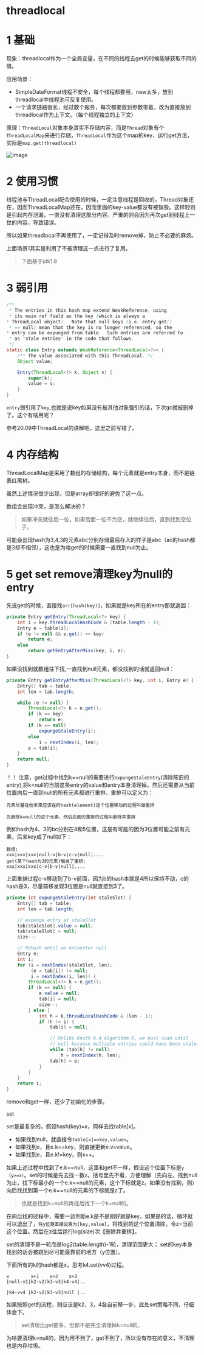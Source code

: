 # threadlocal
# 1 基础
现象：threadlocal作为一个全局变量，在不同的线程去get的时候能够获取不同的值。

应用场景：
- SimpleDateFormat线程不安全，每个线程都要用，new太多，放到threadlocal中线程池可反复使用。
- 一个请求链路很长，经过数个服务，每次都要放到参数带着。改为直接放到threadlocal作为上下文。（每个线程独立的上下文）

原理：`ThreadLocal`对象本身其实不存储内容，而是`Thread`对象有个`ThreadLocalMap`来进行存储，`ThreadLocal`作为这个map的key，运行get方法，实际是`map.get(threadlocal)`

![image](https://bolg.obs.cn-north-1.myhuaweicloud.com/1912/ThreadLocal1.png)

# 2 使用习惯
线程池与ThreadLocal配合使用的时候，一定注意线程是回收的，Thread对象还在，因而ThreadLocalMap还在，因而里面的key-value都没有被销毁。这样轻则是引起内存泄漏，一直没有清理这部分内容。严重的则会因为再次get到线程上一世的内容，导致错误。

所以如果threadlocal不再使用了，一定记得及时remove掉，防止不必要的麻烦。

上面场景1其实是利用了不被清理这一点进行了复用。
> 下面基于jdk1.8
# 3 弱引用
```java
/**
 * The entries in this hash map extend WeakReference, using
 * its main ref field as the key (which is always a
* ThreadLocal object).  Note that null keys (i.e. entry.get()
 * == null) mean that the key is no longer referenced, so the
* entry can be expunged from table.  Such entries are referred to
 * as "stale entries" in the code that follows.
 */
static class Entry extends WeakReference<ThreadLocal<?>> {
    /** The value associated with this ThreadLocal. */
    Object value;

    Entry(ThreadLocal<?> k, Object v) {
        super(k);
        value = v;
    }
}
```
`entry`弱引用了`key`,也就是说key如果没有被其他对象强引的话，下次gc就被删掉了。这个有啥用呢？

参考20.09中ThreadLocal的讲解吧，这里之前写错了。

# 4 内存结构
ThreadLocalMap是采用了数组的存储结构，每个元素就是entry本身，而不是链表红黑树。

虽然上述情况很少出现，但是array却很好的避免了这一点。

数组会出现冲突，是怎么解决的？
> 如果冲突就往后一位，如果后面一位不为空，就继续往后，直到找到空位子。

可能会出现hash为3,4,3的元素abc分别存储最后存入的样子是abc（ac的hash都是3却不相邻），这也是为啥get的时候需要一直找到null为止。

# 5 get set remove清理key为null的entry
先说get的时候，直接找`arr[hash(key)]`，如果就是key所在的entry那就返回：
```java
private Entry getEntry(ThreadLocal<?> key) {
    int i = key.threadLocalHashCode & (table.length - 1);
    Entry e = table[i];
    if (e != null && e.get() == key)
        return e;
    else
        return getEntryAfterMiss(key, i, e);
}
```
如果没找到就数组往下找,一直找到null元素，都没找到的话就返回null：
```java
private Entry getEntryAfterMiss(ThreadLocal<?> key, int i, Entry e) {
    Entry[] tab = table;
    int len = tab.length;

    while (e != null) {
        ThreadLocal<?> k = e.get();
        if (k == key)
            return e;
        if (k == null)
            expungeStaleEntry(i);
        else
            i = nextIndex(i, len);
        e = tab[i];
    }
    return null;
}
```
！！ 注意，get过程中找到k==null的需要进行`expungeStaleEntry`(清除陈旧的entry),将k=null的当前这条entry的value和entry本身清理掉。然后还需要从当前位置向后一直到null的所有元素都进行重排。重排可以定义为：
```
元素尽量往他本来应该在的hash(element)这个位置移动的过程叫做重排

先删除k=null的这个元素，然后后面的重排的过程叫删除并重排
```
例如hash为4、3的bc分别在4和5位置，这是有可能的因为3位置可能之前有元素，后来key成了null如下：
```
数组:
xxx|xxx|xxx|null-v|b-v|c-v|null|....
get(某个hash为3的元素)触发了重排:
xxx|xxx|xxx|c-v|b-v|null|....
```
上面重排过程c-v移动到了b-v前面，因为b的hash本就是4所以保持不动，c的hash是3，尽量前移发现3位置是null就直接到3了。

```java
private int expungeStaleEntry(int staleSlot) {
    Entry[] tab = table;
    int len = tab.length;

    // expunge entry at staleSlot
    tab[staleSlot].value = null;
    tab[staleSlot] = null;
    size--;

    // Rehash until we encounter null
    Entry e;
    int i;
    for (i = nextIndex(staleSlot, len);
         (e = tab[i]) != null;
         i = nextIndex(i, len)) {
        ThreadLocal<?> k = e.get();
        if (k == null) {
            e.value = null;
            tab[i] = null;
            size--;
        } else {
            int h = k.threadLocalHashCode & (len - 1);
            if (h != i) {
                tab[i] = null;

                // Unlike Knuth 6.4 Algorithm R, we must scan until
                // null because multiple entries could have been stale.
                while (tab[h] != null)
                    h = nextIndex(h, len);
                tab[h] = e;
            }
        }
    }
    return i;
}
```
remove和get一样，还少了初始化的步骤。


set

set是最复杂的，假设hash(key)=x，同样去找table[x]。
- 如果找到null，就直接令`table[x]=<key,value>`。
- 如果找到e，且e.k==key，则直接更新e.v=value。
- 如果找到e，且e.k!=key，则x++。

如果上述过程中找到了e.k==null，这里和get不一样，假设这个位置下标是`y（y>=x）`。set的时候是先去找一数`z`。括号里先不看，方便理解（先向左，找到null为止，找下标最小的一个e.k==null的元素，这个下标就是z。如果没有找到，则）向后找找到第一个e.k==null的元素的下标就是z了。

>也就是找到k=null的再往后找下一个k=null的。

在向后找的过程中，需要一边判断e.k是不是刚好就是key。如果是的话，循环就可以退出了，`将y位置直接设置为[key,value]`，将找到的这个位置清除，令z=当前这个位置。然后在z往后运行log(size)次【删除并重排】。

set的清理不是一轮而是log2(table.length)-1轮，清理范围更大；
set的key本身找到的话会被跳到尽可能最靠前的地方（y位置）。

下面所有的k的hash都是x，思考k4.set(vv4)过程。
```
x        x+1    x+2    x+3
|null-v1|k2-v2|k3-v3|k4-v4|..
️
|k4-vv4 |k2-v2|k3-v3|null |..
```
如果按照get的流程，则应该是k2，3，4各自前移一步，此处set策略不同，仔细体会下。
> set清理比get要多，但都不是完全清理掉k=null的。

为啥要清理k=null的，因为用不到了，get不到了，所以没有存在的意义，不清理也是内存垃圾。
